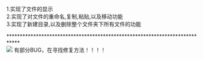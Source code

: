1.实现了文件的显示<br>
2.实现了对文件的重命名,复制,粘贴,以及移动功能<br>
3.实现了新建目录,以及删除整个文件夹下所有文件的功能<br>


****************************************************************************<br>
<img src="1.png">
有部分BUG，在寻找修复方法！！！！
